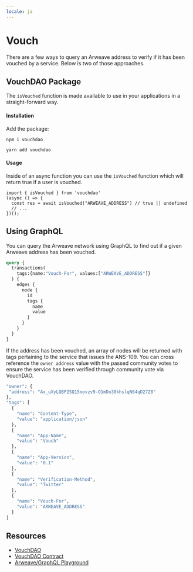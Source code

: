 ```yaml
---
locale: ja
---
```

# Vouch

There are a few ways to query an Arweave address to verify if it has been vouched by a service. Below is two of those approaches.
## VouchDAO Package
The `isVouched` function is made available to use in your applications in a straight-forward way.

#### Installation
Add the package:
<CodeGroup>
  <CodeGroupItem title="NPM">

```console:no-line-numbers
npm i vouchdao
```

</CodeGroupItem>
  <CodeGroupItem title="YARN">

```console:no-line-numbers
yarn add vouchdao
```

</CodeGroupItem>
</CodeGroup>

#### Usage
Inside of an async function you can use the `isVouched` function which will return true if a user is vouched.

```js:no-line-numbers
import { isVouched } from 'vouchdao'
(async () => {
  const res = await isVouched("ARWEAVE_ADDRESS") // true || undefined
  // ...
})();
```

## Using GraphQL
You can query the Arweave network using GraphQL to find out if a given Arweave address has been vouched. 

```graphql
query {
  transactions(
    tags:{name:"Vouch-For", values:["ARWEAVE_ADDRESS"]}
  ) {
    edges {
      node {
        id
        tags {
          name 
          value 
        }
      }
    }
  }
}
```

If the address has been vouched, an array of nodes will be returned with tags pertaining to the service that issues the ANS-109. You can cross reference the `owner address` value with the passed community votes to ensure the service has been verified through community vote via VouchDAO.

```graphql
"owner": {
 "address": "Ax_uXyLQBPZSQ15movzv9-O1mDo30khslqN64qD27Z8"
},
"tags": [
  {
    "name": "Content-Type",
    "value": "application/json"
  },
  {
    "name": "App-Name",
    "value": "Vouch"
  },
  {
    "name": "App-Version",
    "value": "0.1"
  },
  {
    "name": "Verification-Method",
    "value": "Twitter"
  },
  {
    "name": "Vouch-For",
    "value": "ARWEAVE_ADDRESS"
  }
]
```

## Resources
* [VouchDAO](https://vouch-dao.arweave.dev)
* [VouchDAO Contract](https://sonar.warp.cc/?#/app/contract/_z0ch80z_daDUFqC9jHjfOL8nekJcok4ZRkE_UesYsk)
* [Arweave/GraphQL Playground](https://arweave.net/graphql)